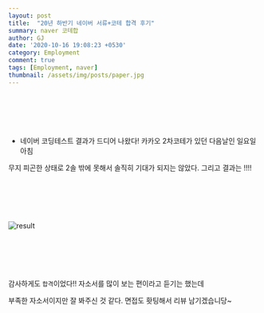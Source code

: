 ```yaml
---
layout: post
title:  "20년 하반기 네이버 서류+코테 합격 후기"
summary: naver 코테합
author: GJ
date: '2020-10-16 19:08:23 +0530'
category: Employment
comment: true
tags: [Employment, naver]
thumbnail: /assets/img/posts/paper.jpg
---
```


#  　

* 네이버 코딩테스트 결과가 드디어 나왔다! 카카오 2차코테가 있던 다음날인 일요일 아침

무지 피곤한 상태로 2솔 밖에 못해서 솔직히 기대가 되지는 않았다. 그리고 결과는 !!!!

#  　

![result](https://drive.google.com/uc?export=view&id=1DJkDNAqw4vReJzUQXCW3KFgzOBs6fs8f)


#  　

감사하게도 `합격`이었다!! 자소서를 많이 보는 편이라고 듣기는 했는데

부족한 자소서이지만 잘 봐주신 것 같다. 면접도 홧팅해서 리뷰 남기겠습니당~

